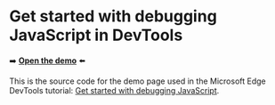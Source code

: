# Get started with debugging JavaScript in DevTools

➡️ **[Open the demo](https://microsoftedge.github.io/Demos/devtools-js-get-started/)** ⬅️

This is the source code for the demo page used in the Microsoft Edge DevTools tutorial: [Get started with debugging JavaScript](https://docs.microsoft.com/microsoft-edge/devtools-guide-chromium/javascript/).

